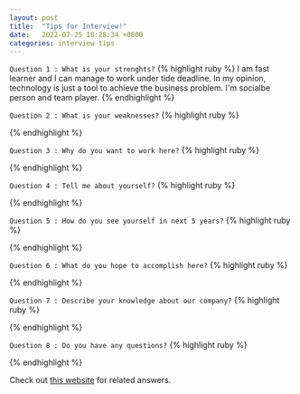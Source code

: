```yaml
---
layout: post
title:  "Tips for Interview!"
date:   2022-07-25 18:28:34 +0800
categories: interview tips
---
```

`Question 1 : What is your strenghts?`
{% highlight ruby %}
I am fast learner and I can manage to work under tide deadline. 
In my opinion, technology is just a tool to achieve the business problem.
I'm socialbe person and team player. 
{% endhighlight %}

`Question 2 : What is your weaknesses?`
{% highlight ruby %}

{% endhighlight %}

`Question 3 : Why do you want to work here?`
{% highlight ruby %}

{% endhighlight %}

`Question 4 : Tell me about yourself?`
{% highlight ruby %}

{% endhighlight %}

`Question 5 : How do you see yourself in next 5 years?`
{% highlight ruby %}

{% endhighlight %}

`Question 6 : What do you hope to accomplish here?`
{% highlight ruby %}

{% endhighlight %}

`Question 7 : Describe your knowledge about our company?`
{% highlight ruby %}

{% endhighlight %}

`Question 8 : Do you have any questions?`
{% highlight ruby %}

{% endhighlight %}

Check out [this website][ref-link] for related answers.

[ref-link]:https://sg.indeed.com/career-advice/interviewing/how-to-answer-intern-interview-question


